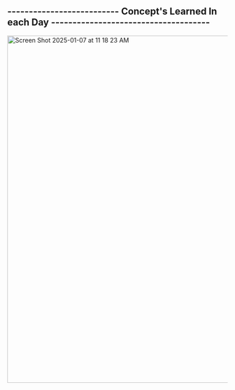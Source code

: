   --------------------------  Concept's Learned In each Day          -------------------------------------
  -
<img width="795" alt="Screen Shot 2025-01-07 at 11 18 23 AM" src="https://github.com/user-attachments/assets/4a62e1ea-07f0-4656-9c68-c430fe9f2f1d" />

